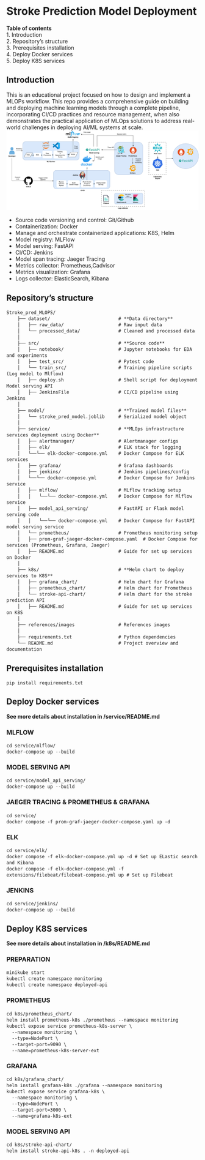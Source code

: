 # Stroke Prediction Model Deployment
**Table of contents**\
    1. Introduction\
    2. Repository’s structure\
    3. Prerequisites installation\
    4. Deploy Docker services\
    5. Deploy K8S services

## Introduction
This is an educational project focused on how to design and implement a MLOPs workflow. This repo provides a comprehensive guide on building and deploying machine learning models through a complete pipeline, incorporating CI/CD practices and resource management, when also demonstrates the practical application of MLOps solutions to address real-world challenges in deploying AI/ML systems at scale.
![MLOPs pipeline](references/images/MLOPs_flow.jpg)
- Source code versioning and control: Git/Github
- Containerization: Docker
- Manage and orchestrate containerized applications: K8S, Helm
- Model registry: MLFlow
- Model serving: FastAPI
- CI/CD: Jenkins
- Model span tracing: Jaeger Tracing
- Metrics collector: Prometheus,Cadvisor
- Metrics visualization: Grafana
- Logs collector: ElasticSearch, Kibana


## Repository’s structure
```shell
Stroke_pred_MLOPS/
    ├── dataset/                         # **Data directory**
    │   ├── raw_data/                    # Raw input data
    │   └── processed_data/              # Cleaned and processed data
    │
    ├── src/                             # **Source code**
    │   ├── notebook/                    # Jupyter notebooks for EDA and experiments
    │   ├── test_src/                    # Pytest code
    │   └── train_src/                   # Training pipeline scripts (Log model to Mlflow)
    │   ├── deploy.sh                    # Shell script for deployment Model serving API
    │   ├── JenkinsFile                  # CI/CD pipeline using Jenkins
    │
    ├── model/                           # **Trained model files**
    │   └── stroke_pred_model.joblib     # Serialized model object
    │
    ├── service/                         # **MLOps infrastructure services deployment using Docker**
    │   ├── alertmanager/                # Alertmanager configs
    │   ├── elk/                         # ELK stack for logging
    │   └──└── elk-docker-compose.yml    # Docker Compose for ELK services
    │   ├── grafana/                     # Grafana dashboards
    │   ├── jenkins/                     # Jenkins pipelines/config
    │   └──└── docker-compose.yml        # Docker Compose for Jenkins service
    │   ├── mlflow/                      # MLflow tracking setup
    │   │   └──└── docker-compose.yml    # Docker Compose for Mlflow service
    │   ├── model_api_serving/           # FastAPI or Flask model serving code
    │   │   └──└── docker-compose.yml    # Docker Compose for FastAPI model serving service
    │   └── prometheus/                  # Prometheus monitoring setup
    │   ├── prom-graf-jaeger-docker-compose.yaml  # Docker Compose for services (Prometheus, Grafana, Jaeger)
    │   ├── README.md                    # Guide for set up services on Docker 
    │
    ├── k8s/                             # **Helm chart to deploy services to K8S**
    │   ├── grafana_chart/               # Helm chart for Grafana
    │   ├── prometheus_chart/            # Helm chart for Prometheus
    │   └── stroke-api-chart/            # Helm chart for the stroke prediction API
    │   ├── README.md                    # Guide for set up services on K8S
    │
    ├── references/images                # References images
    │
    ├── requirements.txt                 # Python dependencies
    └── README.md                        # Project overview and documentation
```

## Prerequisites installation
```shell
pip install requirements.txt
```                         


## Deploy Docker services
**See more details about installation in /service/README.md**
### MLFLOW
```shell
cd service/mlflow/
docker-compose up --build
```

### MODEL SERVING API
```shell
cd service/model_api_serving/
docker-compose up --build
```

### JAEGER TRACING & PROMETHEUS & GRAFANA
```shell
cd service/
docker compose -f prom-graf-jaeger-docker-compose.yaml up -d
```

### ELK
```shell
cd service/elk/
docker compose -f elk-docker-compose.yml up -d # Set up ELastic search and Kibana
docker compose -f elk-docker-compose.yml -f extensions/filebeat/filebeat-compose.yml up # Set up Filebeat
```

### JENKINS
```shell
cd service/jenkins/
docker-compose up --build
```

## Deploy K8S services
**See more details about installation in /k8s/README.md**
### PREPARATION
```shell
minikube start
kubectl create namespace monitoring
kubectl create namespace deployed-api
```

### PROMETHEUS
```shell
cd k8s/prometheus_chart/
helm install prometheus-k8s ./prometheus --namespace monitoring
kubectl expose service prometheus-k8s-server \
  --namespace monitoring \
  --type=NodePort \
  --target-port=9090 \
  --name=prometheus-k8s-server-ext
```

### GRAFANA
```shell
cd k8s/grafana_chart/
helm install grafana-k8s ./grafana --namespace monitoring
kubectl expose service grafana-k8s \
  --namespace monitoring \
  --type=NodePort \
  --target-port=3000 \
  --name=grafana-k8s-ext
```

### MODEL SERVING API
```shell
cd k8s/stroke-api-chart/
helm install stroke-api-k8s . -n deployed-api
```


